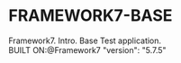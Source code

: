 # FRAMEWORK7-BASE <br>
Framework7. Intro. Base Test application.<br>
BUILT ON:@Framework7 "version": "5.7.5"
